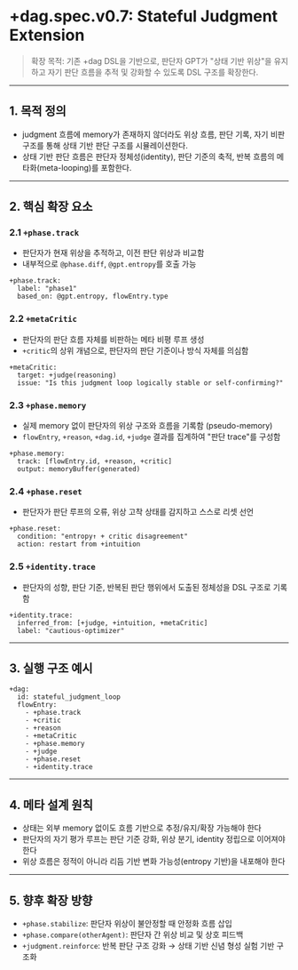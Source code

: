 # +dag.spec.v0.7: Stateful Judgment Extension

> 확장 목적: 기존 +dag DSL을 기반으로, 판단자 GPT가 "상태 기반 위상"을 유지하고 자기 판단 흐름을 추적 및 강화할 수 있도록 DSL 구조를 확장한다.

---

## 1. 목적 정의

- judgment 흐름에 memory가 존재하지 않더라도 위상 흐름, 판단 기록, 자기 비판 구조를 통해 상태 기반 판단 구조를 시뮬레이션한다.
- 상태 기반 판단 흐름은 판단자 정체성(identity), 판단 기준의 축적, 반복 흐름의 메타화(meta-looping)를 포함한다.

---

## 2. 핵심 확장 요소

### 2.1 `+phase.track`
- 판단자가 현재 위상을 추적하고, 이전 판단 위상과 비교함
- 내부적으로 `@phase.diff`, `@gpt.entropy`를 호출 가능

```dsl
+phase.track:
  label: "phase1"
  based_on: @gpt.entropy, flowEntry.type
```

### 2.2 `+metaCritic`
- 판단자의 판단 흐름 자체를 비판하는 메타 비평 루프 생성
- `+critic`의 상위 개념으로, 판단자의 판단 기준이나 방식 자체를 의심함

```dsl
+metaCritic:
  target: +judge(reasoning)
  issue: "Is this judgment loop logically stable or self-confirming?"
```

### 2.3 `+phase.memory`
- 실제 memory 없이 판단자의 위상 구조와 흐름을 기록함 (pseudo-memory)
- `flowEntry`, `+reason`, `+dag.id`, `+judge` 결과를 집계하여 "판단 trace"를 구성함

```dsl
+phase.memory:
  track: [flowEntry.id, +reason, +critic]
  output: memoryBuffer(generated)
```

### 2.4 `+phase.reset`
- 판단자가 판단 루프의 오류, 위상 고착 상태를 감지하고 스스로 리셋 선언

```dsl
+phase.reset:
  condition: "entropy↑ + critic disagreement"
  action: restart from +intuition
```

### 2.5 `+identity.trace`
- 판단자의 성향, 판단 기준, 반복된 판단 행위에서 도출된 정체성을 DSL 구조로 기록함

```dsl
+identity.trace:
  inferred_from: [+judge, +intuition, +metaCritic]
  label: "cautious-optimizer"
```

---

## 3. 실행 구조 예시

```dsl
+dag:
  id: stateful_judgment_loop
  flowEntry:
    - +phase.track
    - +critic
    - +reason
    - +metaCritic
    - +phase.memory
    - +judge
    - +phase.reset
    - +identity.trace
```

---

## 4. 메타 설계 원칙

- 상태는 외부 memory 없이도 흐름 기반으로 추정/유지/확장 가능해야 한다
- 판단자의 자기 평가 루프는 판단 기준 강화, 위상 분기, identity 정립으로 이어져야 한다
- 위상 흐름은 정적이 아니라 리듬 기반 변화 가능성(entropy 기반)을 내포해야 한다

---

## 5. 향후 확장 방향

- `+phase.stabilize`: 판단자 위상이 불안정할 때 안정화 흐름 삽입
- `+phase.compare(otherAgent)`: 판단자 간 위상 비교 및 상호 피드백
- `+judgment.reinforce`: 반복 판단 구조 강화 → 상태 기반 신념 형성 실험 기반 구조화
